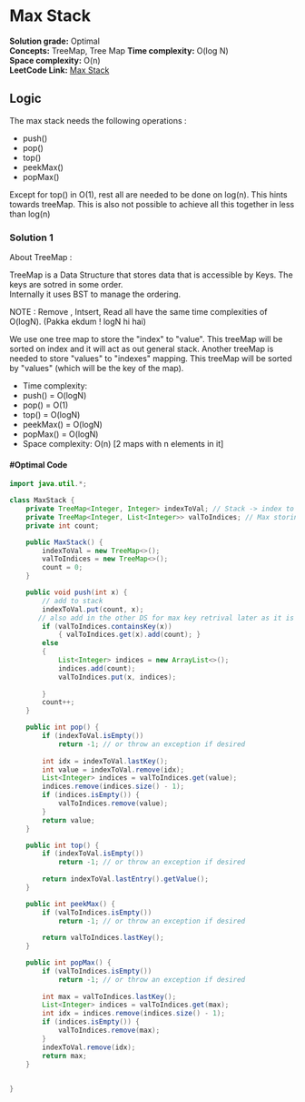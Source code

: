 # Max Stack

**Solution grade:** Optimal  
**Concepts:** TreeMap, Tree Map
**Time complexity:** O(log N)  
**Space complexity:** O(n)  
**LeetCode Link:** [Max Stack](https://leetcode.com/problems/max-stack)

## Logic


The max stack needs the following operations :
 - push()
 - pop()
 - top()
 - peekMax()
 - popMax()

Except for top() in O(1), rest all are needed to be done on log(n). This hints towards treeMap.
This is also not possible to achieve all this together in less than log(n)



### Solution 1


About TreeMap :

TreeMap is a  Data Structure that stores data that is accessible by Keys. The keys are sotred in some order.<br>
Internally it uses BST to manage the ordering. 

NOTE : Remove , Intsert, Read all have the same time complexities of O(logN).  (Pakka ekdum ! logN hi hai)


We use one tree map to store the "index" to "value". This treeMap will be sorted on index and it will act as out general stack.
Another treeMap is needed to store "values" to "indexes" mapping. This treeMap will be sorted by "values"  (which will be the key of the map).


- Time complexity:
 - push()    = O(logN)
 - pop()     = O(1)
 - top()     = O(logN)
 - peekMax() = O(logN)
 - popMax()  = O(logN)
- Space complexity: O(n) [2 maps with n elements in it]


#### #Optimal Code

```java
import java.util.*;

class MaxStack {
    private TreeMap<Integer, Integer> indexToVal; // Stack -> index to values
    private TreeMap<Integer, List<Integer>> valToIndices; // Max storing data structure. value -> [indexes]
    private int count;

    public MaxStack() {
        indexToVal = new TreeMap<>();
        valToIndices = new TreeMap<>();
        count = 0;
    }

    public void push(int x) {
        // add to stack
        indexToVal.put(count, x);
       // also add in the other DS for max key retrival later as it is sorting in terms of vals.
        if (valToIndices.containsKey(x))
            { valToIndices.get(x).add(count); }
        else
        {
            List<Integer> indices = new ArrayList<>();
            indices.add(count);
            valToIndices.put(x, indices);
            
        }
        count++;
    }

    public int pop() {
        if (indexToVal.isEmpty())
            return -1; // or throw an exception if desired
        
        int idx = indexToVal.lastKey();
        int value = indexToVal.remove(idx);
        List<Integer> indices = valToIndices.get(value);
        indices.remove(indices.size() - 1);
        if (indices.isEmpty()) {
            valToIndices.remove(value);
        }
        return value;
    }

    public int top() {
        if (indexToVal.isEmpty())
            return -1; // or throw an exception if desired
        
        return indexToVal.lastEntry().getValue();
    }

    public int peekMax() {
        if (valToIndices.isEmpty())
            return -1; // or throw an exception if desired
        
        return valToIndices.lastKey();
    }

    public int popMax() {
        if (valToIndices.isEmpty())
            return -1; // or throw an exception if desired
        
        int max = valToIndices.lastKey();
        List<Integer> indices = valToIndices.get(max);
        int idx = indices.remove(indices.size() - 1);
        if (indices.isEmpty()) {
            valToIndices.remove(max);
        }
        indexToVal.remove(idx);
        return max;
    }

  
}
``` 
